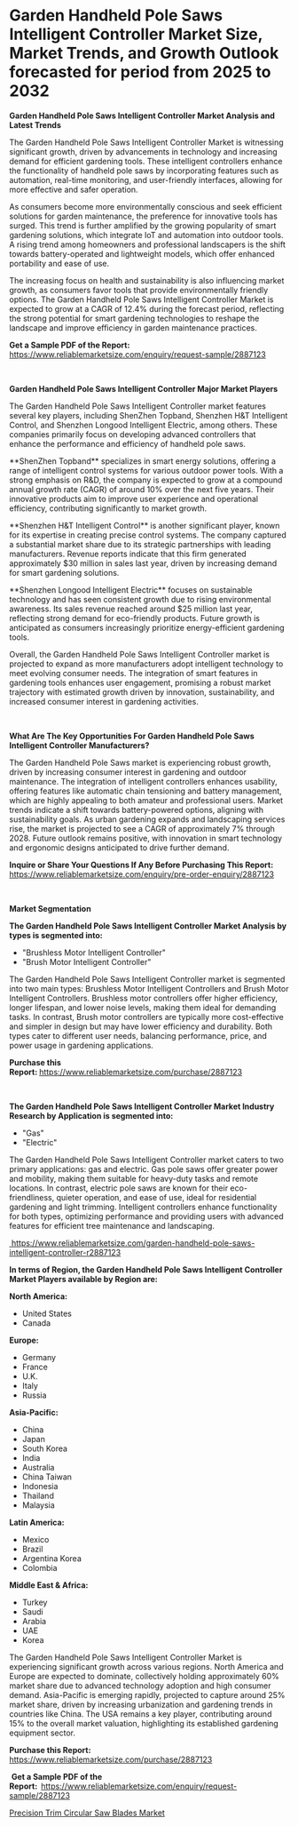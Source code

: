 <p><h1>Garden Handheld Pole Saws Intelligent Controller Market Size, Market Trends, and Growth Outlook forecasted for period from 2025 to 2032</h1></p><p><strong>Garden Handheld Pole Saws Intelligent Controller Market Analysis and Latest Trends</strong></p>
<p><p>The Garden Handheld Pole Saws Intelligent Controller Market is witnessing significant growth, driven by advancements in technology and increasing demand for efficient gardening tools. These intelligent controllers enhance the functionality of handheld pole saws by incorporating features such as automation, real-time monitoring, and user-friendly interfaces, allowing for more effective and safer operation. </p><p>As consumers become more environmentally conscious and seek efficient solutions for garden maintenance, the preference for innovative tools has surged. This trend is further amplified by the growing popularity of smart gardening solutions, which integrate IoT and automation into outdoor tools. A rising trend among homeowners and professional landscapers is the shift towards battery-operated and lightweight models, which offer enhanced portability and ease of use.</p><p>The increasing focus on health and sustainability is also influencing market growth, as consumers favor tools that provide environmentally friendly options. The Garden Handheld Pole Saws Intelligent Controller Market is expected to grow at a CAGR of 12.4% during the forecast period, reflecting the strong potential for smart gardening technologies to reshape the landscape and improve efficiency in garden maintenance practices.</p></p>
<p><strong>Get a Sample PDF of the Report:&nbsp;</strong> <a href="https://www.reliablemarketsize.com/enquiry/request-sample/2887123?utm_campaign=3508&utm_medium=2&utm_source=Github&utm_content=ia&utm_term=13032025&utm_id=garden-handheld-pole-saws-intelligent-controller">https://www.reliablemarketsize.com/enquiry/request-sample/2887123</a></p>
<p>&nbsp;</p>
<p><strong>Garden Handheld Pole Saws Intelligent Controller Major Market Players</strong></p>
<p><p>The Garden Handheld Pole Saws Intelligent Controller market features several key players, including ShenZhen Topband, Shenzhen H&T Intelligent Control, and Shenzhen Longood Intelligent Electric, among others. These companies primarily focus on developing advanced controllers that enhance the performance and efficiency of handheld pole saws.</p><p>**ShenZhen Topband** specializes in smart energy solutions, offering a range of intelligent control systems for various outdoor power tools. With a strong emphasis on R&D, the company is expected to grow at a compound annual growth rate (CAGR) of around 10% over the next five years. Their innovative products aim to improve user experience and operational efficiency, contributing significantly to market growth.</p><p>**Shenzhen H&T Intelligent Control** is another significant player, known for its expertise in creating precise control systems. The company captured a substantial market share due to its strategic partnerships with leading manufacturers. Revenue reports indicate that this firm generated approximately $30 million in sales last year, driven by increasing demand for smart gardening solutions.</p><p>**Shenzhen Longood Intelligent Electric** focuses on sustainable technology and has seen consistent growth due to rising environmental awareness. Its sales revenue reached around $25 million last year, reflecting strong demand for eco-friendly products. Future growth is anticipated as consumers increasingly prioritize energy-efficient gardening tools.</p><p>Overall, the Garden Handheld Pole Saws Intelligent Controller market is projected to expand as more manufacturers adopt intelligent technology to meet evolving consumer needs. The integration of smart features in gardening tools enhances user engagement, promising a robust market trajectory with estimated growth driven by innovation, sustainability, and increased consumer interest in gardening activities.</p></p>
<p>&nbsp;</p>
<p><strong>What Are The Key Opportunities For Garden Handheld Pole Saws Intelligent Controller Manufacturers?</strong></p>
<p><p>The Garden Handheld Pole Saws market is experiencing robust growth, driven by increasing consumer interest in gardening and outdoor maintenance. The integration of intelligent controllers enhances usability, offering features like automatic chain tensioning and battery management, which are highly appealing to both amateur and professional users. Market trends indicate a shift towards battery-powered options, aligning with sustainability goals. As urban gardening expands and landscaping services rise, the market is projected to see a CAGR of approximately 7% through 2028. Future outlook remains positive, with innovation in smart technology and ergonomic designs anticipated to drive further demand.</p></p>
<p><strong>Inquire or Share Your Questions If Any Before Purchasing This Report:</strong> <a href="https://www.reliablemarketsize.com/enquiry/pre-order-enquiry/2887123?utm_campaign=3508&utm_medium=2&utm_source=Github&utm_content=ia&utm_term=13032025&utm_id=garden-handheld-pole-saws-intelligent-controller">https://www.reliablemarketsize.com/enquiry/pre-order-enquiry/2887123</a></p>
<p>&nbsp;</p>
<p><strong>Market Segmentation</strong></p>
<p><strong>The Garden Handheld Pole Saws Intelligent Controller Market Analysis by types is segmented into:</strong></p>
<p><ul><li>"Brushless Motor Intelligent Controller"</li><li>"Brush Motor Intelligent Controller"</li></ul></p>
<p><p>The Garden Handheld Pole Saws Intelligent Controller market is segmented into two main types: Brushless Motor Intelligent Controllers and Brush Motor Intelligent Controllers. Brushless motor controllers offer higher efficiency, longer lifespan, and lower noise levels, making them ideal for demanding tasks. In contrast, Brush motor controllers are typically more cost-effective and simpler in design but may have lower efficiency and durability. Both types cater to different user needs, balancing performance, price, and power usage in gardening applications.</p></p>
<p><strong>Purchase this Report:&nbsp;</strong><a href="https://www.reliablemarketsize.com/purchase/2887123?utm_campaign=3508&utm_medium=2&utm_source=Github&utm_content=ia&utm_term=13032025&utm_id=garden-handheld-pole-saws-intelligent-controller">https://www.reliablemarketsize.com/purchase/2887123</a></p>
<p>&nbsp;</p>
<p><strong>The Garden Handheld Pole Saws Intelligent Controller Market Industry Research by Application is segmented into:</strong></p>
<p><ul><li>"Gas"</li><li>"Electric"</li></ul></p>
<p><p>The Garden Handheld Pole Saws Intelligent Controller market caters to two primary applications: gas and electric. Gas pole saws offer greater power and mobility, making them suitable for heavy-duty tasks and remote locations. In contrast, electric pole saws are known for their eco-friendliness, quieter operation, and ease of use, ideal for residential gardening and light trimming. Intelligent controllers enhance functionality for both types, optimizing performance and providing users with advanced features for efficient tree maintenance and landscaping.</p></p>
<p><a href="https://www.reliablemarketsize.com/garden-handheld-pole-saws-intelligent-controller-r2887123?utm_campaign=3508&utm_medium=2&utm_source=Github&utm_content=ia&utm_term=13032025&utm_id=garden-handheld-pole-saws-intelligent-controller">&nbsp;https://www.reliablemarketsize.com/garden-handheld-pole-saws-intelligent-controller-r2887123</a></p>
<p><strong>In terms of Region, the Garden Handheld Pole Saws Intelligent Controller Market Players available by Region are:</strong></p>
<p>
    <p> <strong> North America: </strong>
        <ul>
            <li>United States</li>
            <li>Canada</li>
        </ul>
        </p> 
    <p> <strong> Europe: </strong>
        <ul>
            <li>Germany</li>
            <li>France</li>
            <li>U.K.</li>
            <li>Italy</li>
            <li>Russia</li>
        </ul>
        </p> 
    <p> <strong> Asia-Pacific: </strong>
        <ul>
            <li>China</li>
            <li>Japan</li>
            <li>South Korea</li>
            <li>India</li>
            <li>Australia</li>
            <li>China Taiwan</li>
            <li>Indonesia</li>
            <li>Thailand</li>
            <li>Malaysia</li>
        </ul>
        </p> 
    <p> <strong> Latin America: </strong>
        <ul>
            <li>Mexico</li>
            <li>Brazil</li>
            <li>Argentina Korea</li>
            <li>Colombia</li>
        </ul>
        </p> 
    <p> <strong> Middle East & Africa: </strong>
        <ul>
            <li>Turkey</li>
            <li>Saudi</li>
            <li>Arabia</li>
            <li>UAE</li>
            <li>Korea</li>
        </ul>
    </p>
    </p>
<p><p>The Garden Handheld Pole Saws Intelligent Controller Market is experiencing significant growth across various regions. North America and Europe are expected to dominate, collectively holding approximately 60% market share due to advanced technology adoption and high consumer demand. Asia-Pacific is emerging rapidly, projected to capture around 25% market share, driven by increasing urbanization and gardening trends in countries like China. The USA remains a key player, contributing around 15% to the overall market valuation, highlighting its established gardening equipment sector.</p></p>
<p><strong>Purchase this Report: </strong><a href="https://www.reliablemarketsize.com/purchase/2887123?utm_campaign=3508&utm_medium=2&utm_source=Github&utm_content=ia&utm_term=13032025&utm_id=garden-handheld-pole-saws-intelligent-controller">https://www.reliablemarketsize.com/purchase/2887123</a></p>
<p>&nbsp;<strong>Get a Sample PDF of the Report:&nbsp;&nbsp;</strong><a href="https://www.reliablemarketsize.com/enquiry/request-sample/2887123?utm_campaign=3508&utm_medium=2&utm_source=Github&utm_content=ia&utm_term=13032025&utm_id=garden-handheld-pole-saws-intelligent-controller">https://www.reliablemarketsize.com/enquiry/request-sample/2887123</a></p>
<p><strong></strong></p>
<p><p><a href="https://github.com/rigelciara0p/Market-Research-Report-List-1/blob/main/precision-trim-circular-saw-blades-market.md?utm_campaign=3508&utm_medium=2&utm_source=Github&utm_content=ia&utm_term=13032025&utm_id=garden-handheld-pole-saws-intelligent-controller">Precision Trim Circular Saw Blades Market</a></p></p>